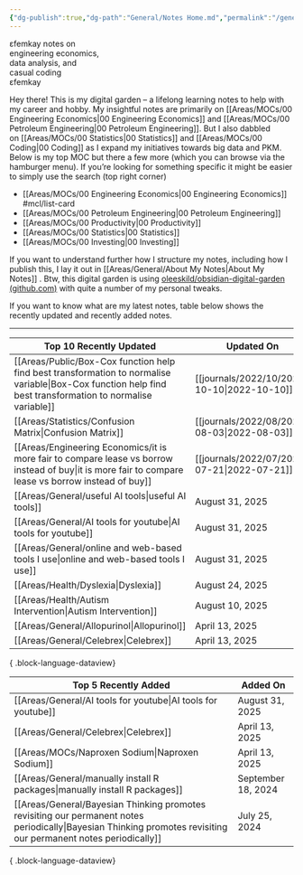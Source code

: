 ```yaml
---
{"dg-publish":true,"dg-path":"General/Notes Home.md","permalink":"/general/notes-home/","title":"Efemkay Notes","tags":["gardenEntry"],"dgShowBacklinks":"false","dgShowToc":"false"}
---
```



<div class="title-intro" ><span class="epsilon">ε</span>femkay notes on <br/>engineering economics, <br/>data analysis, and <br/>casual coding</div>
<span class="epsilon">ε</span>femkay

Hey there! This is my digital garden – a lifelong learning notes to help with my career and hobby. My insightful notes are primarily on [[Areas/MOCs/00 Engineering Economics\|00 Engineering Economics]] and [[Areas/MOCs/00 Petroleum Engineering\|00 Petroleum Engineering]]. But I also dabbled on [[Areas/MOCs/00 Statistics\|00 Statistics]] and [[Areas/MOCs/00 Coding\|00 Coding]] as I expand my initiatives towards big data and PKM. Below is my top MOC but there a few more (which you can browse via the hamburger menu). If you’re looking for something specific it might be easier to simply use the search (top right corner)
- [[Areas/MOCs/00 Engineering Economics\|00 Engineering Economics]] #mcl/list-card
- [[Areas/MOCs/00 Petroleum Engineering\|00 Petroleum Engineering]]
- [[Areas/MOCs/00 Productivity\|00 Productivity]]
- [[Areas/MOCs/00 Statistics\|00 Statistics]]
- [[Areas/MOCs/00 Investing\|00 Investing]]

If you want to understand further how I structure my notes, including how I publish this, I lay it out in [[Areas/General/About My Notes\|About My Notes]] . Btw, this digital garden is using [oleeskild/obsidian-digital-garden (github.com)](https://github.com/oleeskild/obsidian-digital-garden) with quite a number of my personal tweaks.

If you want to know what are my latest notes, table below shows the recently updated and recently added notes.

---

| Top 10 Recently Updated                                                                                                                                        | Updated On                                     |
| -------------------------------------------------------------------------------------------------------------------------------------------------------------- | ---------------------------------------------- |
| [[Areas/Public/Box-Cox function help find best transformation to normalise variable\|Box-Cox function help find best transformation to normalise variable]] | [[journals/2022/10/2022-10-10\|2022-10-10]] |
| [[Areas/Statistics/Confusion Matrix\|Confusion Matrix]]                                                                                                     | [[journals/2022/08/2022-08-03\|2022-08-03]] |
| [[Areas/Engineering Economics/it is more fair to compare lease vs borrow instead of buy\|it is more fair to compare lease vs borrow instead of buy]]        | [[journals/2022/07/2022-07-21\|2022-07-21]] |
| [[Areas/General/useful AI tools\|useful AI tools]]                                                                                                          | August 31, 2025                                |
| [[Areas/General/AI tools for youtube\|AI tools for youtube]]                                                                                                | August 31, 2025                                |
| [[Areas/General/online and web-based tools I use\|online and web-based tools I use]]                                                                        | August 31, 2025                                |
| [[Areas/Health/Dyslexia\|Dyslexia]]                                                                                                                         | August 24, 2025                                |
| [[Areas/Health/Autism Intervention\|Autism Intervention]]                                                                                                   | August 10, 2025                                |
| [[Areas/General/Allopurinol\|Allopurinol]]                                                                                                                  | April 13, 2025                                 |
| [[Areas/General/Celebrex\|Celebrex]]                                                                                                                        | April 13, 2025                                 |

{ .block-language-dataview}

| Top 5 Recently Added                                                                                                                                                | Added On           |
| ------------------------------------------------------------------------------------------------------------------------------------------------------------------- | ------------------ |
| [[Areas/General/AI tools for youtube\|AI tools for youtube]]                                                                                                     | August 31, 2025    |
| [[Areas/General/Celebrex\|Celebrex]]                                                                                                                             | April 13, 2025     |
| [[Areas/MOCs/Naproxen Sodium\|Naproxen Sodium]]                                                                                                                  | April 13, 2025     |
| [[Areas/General/manually install R packages\|manually install R packages]]                                                                                       | September 18, 2024 |
| [[Areas/General/Bayesian Thinking promotes revisiting our permanent notes periodically\|Bayesian Thinking promotes revisiting our permanent notes periodically]] | July 25, 2024      |

{ .block-language-dataview}